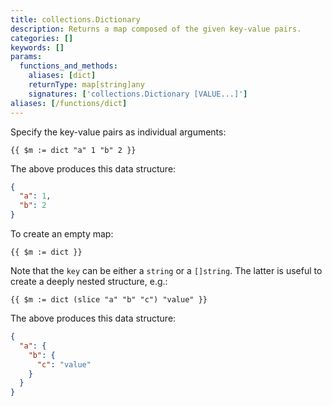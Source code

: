 ```yaml
---
title: collections.Dictionary
description: Returns a map composed of the given key-value pairs.
categories: []
keywords: []
params:
  functions_and_methods:
    aliases: [dict]
    returnType: map[string]any
    signatures: ['collections.Dictionary [VALUE...]']
aliases: [/functions/dict]
---
```


Specify the key-value pairs as individual arguments:

```go-html-template
{{ $m := dict "a" 1 "b" 2 }}
```

The above produces this data structure:

```json
{
  "a": 1,
  "b": 2
}
```

To create an empty map:

```go-html-template
{{ $m := dict }}
```

Note that the `key` can be either a `string` or a `[]string`. The latter is useful to create a deeply nested structure, e.g.:

```go-html-template
{{ $m := dict (slice "a" "b" "c") "value" }}
```

The above produces this data structure:

```json
{
  "a": {
    "b": {
      "c": "value"
    }
  }
}
```
